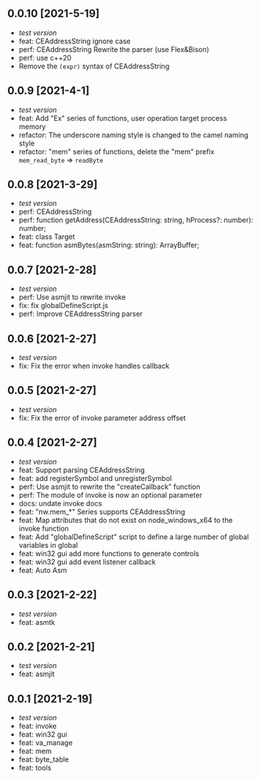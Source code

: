 ## 0.0.10 [2021-5-19]

- *test version*
- feat: CEAddressString ignore case
- perf: CEAddressString Rewrite the parser (use Flex&Bison)
- perf: use c++20
- Remove the `(expr)` syntax of CEAddressString

## 0.0.9 [2021-4-1]

- *test version*
- feat: Add "Ex" series of functions, user operation target process memory
- refactor: The underscore naming style is changed to the camel naming style
- refactor: "mem" series of functions, delete the "mem" prefix `mem_read_byte` => `readByte`

## 0.0.8 [2021-3-29]

- *test version*
- perf: CEAddressString
- perf: function getAddress(CEAddressString: string, hProcess?: number): number;
- feat: class Target
- feat: function asmBytes(asmString: string): ArrayBuffer; 

## 0.0.7 [2021-2-28]

- *test version*
- perf: Use asmjit to rewrite invoke
- fix: fix globalDefineScript.js
- perf: Improve CEAddressString parser

## 0.0.6 [2021-2-27]

- *test version*
- fix: Fix the error when invoke handles callback


## 0.0.5 [2021-2-27]

- *test version*
- fix: Fix the error of invoke parameter address offset

## 0.0.4 [2021-2-27]

- *test version*
- feat: Support parsing CEAddressString
- feat: add registerSymbol and unregisterSymbol
- perf: Use asmjit to rewrite the "createCallback" function
- perf: The module of invoke is now an optional parameter
- docs: undate invoke docs
- feat: "nw.mem_*" Series supports CEAddressString
- feat: Map attributes that do not exist on node_windows_x64 to the invoke function
- feat: Add "globalDefineScript" script to define a large number of global variables in global
- feat: win32 gui add more functions to generate controls
- feat: win32 gui add event listener callback
- feat: Auto Asm

## 0.0.3 [2021-2-22]

- *test version*
- feat: asmtk

## 0.0.2 [2021-2-21]

- *test version*
- feat: asmjit

## 0.0.1 [2021-2-19]
- *test version*
- feat: invoke
- feat: win32 gui
- feat: va_manage
- feat: mem
- feat: byte_table
- feat: tools